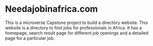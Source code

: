 # Needajobinafrica.com
This is a microverse Capstone project to build a directory website. This website is a directory to find jobs for professionals in Africa. It has a homepage, search result page for different job openings and a detailed page for a particular job.
